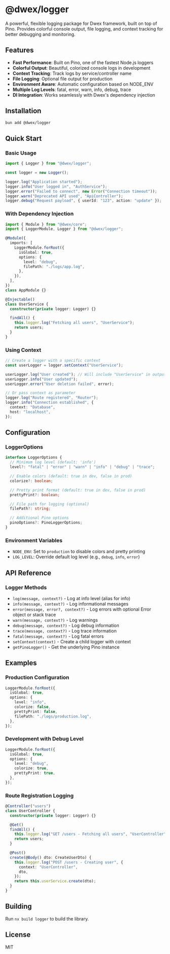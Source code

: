 # @dwex/logger

A powerful, flexible logging package for Dwex framework, built on top of Pino. Provides colorful console output, file logging, and context tracking for better debugging and monitoring.

## Features

- **Fast Performance**: Built on Pino, one of the fastest Node.js loggers
- **Colorful Output**: Beautiful, colorized console logs in development
- **Context Tracking**: Track logs by service/controller name
- **File Logging**: Optional file output for production
- **Environment Aware**: Automatic configuration based on NODE_ENV
- **Multiple Log Levels**: fatal, error, warn, info, debug, trace
- **DI Integration**: Works seamlessly with Dwex's dependency injection

## Installation

```bash
bun add @dwex/logger
```

## Quick Start

### Basic Usage

```typescript
import { Logger } from "@dwex/logger";

const logger = new Logger();

logger.log("Application started");
logger.info("User logged in", "AuthService");
logger.error("Failed to connect", new Error("Connection timeout"));
logger.warn("Deprecated API used", "ApiController");
logger.debug("Request payload", { userId: "123", action: "update" });
```

### With Dependency Injection

```typescript
import { Module } from "@dwex/core";
import { LoggerModule, Logger } from "@dwex/logger";

@Module({
  imports: [
    LoggerModule.forRoot({
      isGlobal: true,
      options: {
        level: "debug",
        filePath: "./logs/app.log",
      },
    }),
  ],
})
class AppModule {}

@Injectable()
class UserService {
  constructor(private logger: Logger) {}

  findAll() {
    this.logger.log("Fetching all users", "UserService");
    return users;
  }
}
```

### Using Context

```typescript
// Create a logger with a specific context
const userLogger = logger.setContext("UserService");

userLogger.log("User created"); // Will include "UserService" in output
userLogger.info("User updated");
userLogger.error("User deletion failed", error);

// Or pass context as parameter
logger.log("Route registered", "Router");
logger.info("Connection established", {
  context: "Database",
  host: "localhost",
});
```

## Configuration

### LoggerOptions

```typescript
interface LoggerOptions {
  // Minimum log level (default: 'info')
  level?: "fatal" | "error" | "warn" | "info" | "debug" | "trace";

  // Enable colors (default: true in dev, false in prod)
  colorize?: boolean;

  // Pretty print format (default: true in dev, false in prod)
  prettyPrint?: boolean;

  // File path for logging (optional)
  filePath?: string;

  // Additional Pino options
  pinoOptions?: PinoLoggerOptions;
}
```

### Environment Variables

- `NODE_ENV`: Set to `production` to disable colors and pretty printing
- `LOG_LEVEL`: Override default log level (e.g., `debug`, `info`, `error`)

## API Reference

### Logger Methods

- `log(message, context?)` - Log at info level (alias for info)
- `info(message, context?)` - Log informational messages
- `error(message, error?, context?)` - Log errors with optional Error object or stack trace
- `warn(message, context?)` - Log warnings
- `debug(message, context?)` - Log debug information
- `trace(message, context?)` - Log trace information
- `fatal(message, context?)` - Log fatal errors
- `setContext(context)` - Create a child logger with context
- `getPinoLogger()` - Get the underlying Pino instance

## Examples

### Production Configuration

```typescript
LoggerModule.forRoot({
  isGlobal: true,
  options: {
    level: "info",
    colorize: false,
    prettyPrint: false,
    filePath: "./logs/production.log",
  },
});
```

### Development with Debug Level

```typescript
LoggerModule.forRoot({
  isGlobal: true,
  options: {
    level: "debug",
    colorize: true,
    prettyPrint: true,
  },
});
```

### Route Registration Logging

```typescript
@Controller("users")
class UserController {
  constructor(private logger: Logger) {}

  @Get()
  findAll() {
    this.logger.log("GET /users - Fetching all users", "UserController");
    return users;
  }

  @Post()
  create(@Body() dto: CreateUserDto) {
    this.logger.log("POST /users - Creating user", {
      context: "UserController",
      dto,
    });
    return this.userService.create(dto);
  }
}
```

## Building

Run `nx build logger` to build the library.

## License

MIT
